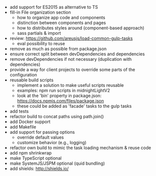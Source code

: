 * add support for ES2015 as alternative to TS
* fill-in File organization section
  * how to organize app code and components
  * distinction between components and pages
  * how to distributes styles around (component-based approach)
  * sass partials & import
* review: https://github.com/areusjs/load-common-gulp-tasks
  * eval possibility to reuse
* remove as much as possible from package.json
* ensure correct split between devDependencies and dependencies
* remove devDependencies if not necessary (duplication with dependencies)
* provide a way for client projects to override some parts of the configuration
* reusable build scripts
  * implement a solution to make useful scripts reusable
  * examples: npm run scripts in midnightLightV2
  * look at the 'bin' property in package.json: https://docs.npmjs.com/files/package.json
  * these could be added as 'facade' tasks to the gulp tasks
* add tests
* refactor build to concat paths using  path.join()
* add Docker support
* add Makefile
* add support for passing options
  * override default values
  * customize behavior (e.g., logging)
* refactor own build to mimic the task loading mechanism & reuse code
* add npm shrinkwrap
* make TypeScript optional
* make SystemJS/JSPM optional (quid bundling)
* add shields: http://shields.io/
